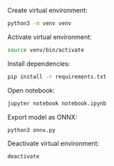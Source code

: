 Create virtual environment:

```bash
python3 -m venv venv
```

Activate virtual environment:

```bash
source venv/bin/activate
```

Install dependencies:

```bash
pip install -r requirements.txt
```

Open notebook:

```bash
jupyter notebook notebook.ipynb
```

Export model as ONNX:

```
python3 onnx.py
```

Deactivate virtual environment:

```bash
deactivate
```

